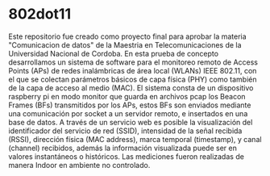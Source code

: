 # 802dot11

Este repositorio fue creado como proyecto final para aprobar la materia "Comunicacion de datos" de la Maestria en Telecomunicaciones de la Universidad Nacional de Cordoba.
En esta prueba de concepto desarrollamos un sistema de software para el monitoreo remoto de Access Points (APs) de redes inalámbricas de área local (WLANs) IEEE 802.11, con el que se colectan parámetros básicos de capa física (PHY) como también de la capa de acceso al medio (MAC).
El sistema consta de un dispositivo raspberry pi en modo monitor que guarda en archivos pcap los Beacon Frames (BFs) transmitidos por los APs,  estos BFs son enviados mediante una comunicación por socket a un servidor remoto, e insertados en una base de datos. A través de un servicio web es posible la visualización del identificador del servicio de red (SSID), intensidad de la señal recibida (RSSI), dirección física (MAC address), marca temporal (timestamp), y canal (channel) recibidos, además la información visualizada puede ser en valores instantáneos o históricos.
Las mediciones fueron realizadas de manera Indoor en ambiente no controlado.
